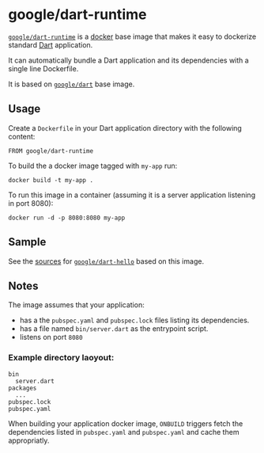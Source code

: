 # google/dart-runtime

[`google/dart-runtime`](https://index.docker.io/u/google/dart-runtime)
is a [docker](https://docker.io) base image that makes it easy to dockerize
standard [Dart](https://dartlang.org) application.

It can automatically bundle a Dart application and its dependencies with
a single line Dockerfile.

It is based on [`google/dart`](https://index.docker.io/u/google/dart) base
image.

## Usage

Create a `Dockerfile` in your Dart application directory with the following
content:

    FROM google/dart-runtime

To build the a docker image tagged with `my-app` run:

    docker build -t my-app .

To run this image in a container (assuming it is a server application
listening in port 8080):

    docker run -d -p 8080:8080 my-app

## Sample

See the [sources](/hello) for
[`google/dart-hello`](https://index.docker.io/u/google/dart-hello) based
on this image.

## Notes

The image assumes that your application:

- has a the `pubspec.yaml` and `pubspec.lock` files listing its dependencies.
- has a file named `bin/server.dart` as the entrypoint script.
- listens on port `8080`

### Example directory laoyout:

    bin
      server.dart
    packages
      ...
    pubspec.lock
    pubspec.yaml

When building your application docker image, `ONBUILD` triggers fetch the
dependencies listed in `pubspec.yaml` and `pubspec.yaml` and cache them
appropriatly.
